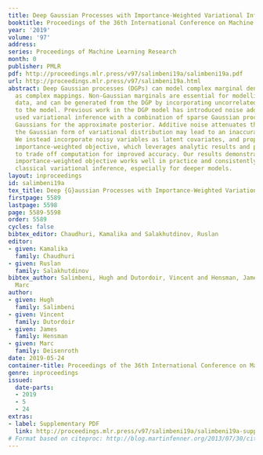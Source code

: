 ```yaml
---
title: Deep Gaussian Processes with Importance-Weighted Variational Inference
booktitle: Proceedings of the 36th International Conference on Machine Learning
year: '2019'
volume: '97'
address: 
series: Proceedings of Machine Learning Research
month: 0
publisher: PMLR
pdf: http://proceedings.mlr.press/v97/salimbeni19a/salimbeni19a.pdf
url: http://proceedings.mlr.press/v97/salimbeni19a.html
abstract: Deep Gaussian processes (DGPs) can model complex marginal densities as well
  as complex mappings. Non-Gaussian marginals are essential for modelling real-world
  data, and can be generated from the DGP by incorporating uncorrelated variables
  to the model. Previous work in the DGP model has introduced noise additively, and
  used variational inference with a combination of sparse Gaussian processes and mean-field
  Gaussians for the approximate posterior. Additive noise attenuates the signal, and
  the Gaussian form of variational distribution may lead to an inaccurate posterior.
  We instead incorporate noisy variables as latent covariates, and propose a novel
  importance-weighted objective, which leverages analytic results and provides a mechanism
  to trade off computation for improved accuracy. Our results demonstrate that the
  importance-weighted objective works well in practice and consistently outperforms
  classical variational inference, especially for deeper models.
layout: inproceedings
id: salimbeni19a
tex_title: Deep {G}aussian Processes with Importance-Weighted Variational Inference
firstpage: 5589
lastpage: 5598
page: 5589-5598
order: 5589
cycles: false
bibtex_editor: Chaudhuri, Kamalika and Salakhutdinov, Ruslan
editor:
- given: Kamalika
  family: Chaudhuri
- given: Ruslan
  family: Salakhutdinov
bibtex_author: Salimbeni, Hugh and Dutordoir, Vincent and Hensman, James and Deisenroth,
  Marc
author:
- given: Hugh
  family: Salimbeni
- given: Vincent
  family: Dutordoir
- given: James
  family: Hensman
- given: Marc
  family: Deisenroth
date: 2019-05-24
container-title: Proceedings of the 36th International Conference on Machine Learning
genre: inproceedings
issued:
  date-parts:
  - 2019
  - 5
  - 24
extras:
- label: Supplementary PDF
  link: http://proceedings.mlr.press/v97/salimbeni19a/salimbeni19a-supp.pdf
# Format based on citeproc: http://blog.martinfenner.org/2013/07/30/citeproc-yaml-for-bibliographies/
---
```

